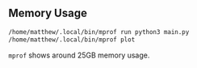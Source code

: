 ## Memory Usage

```bash
/home/matthew/.local/bin/mprof run python3 main.py
/home/matthew/.local/bin/mprof plot
```

`mprof` shows around 25GB memory usage.
